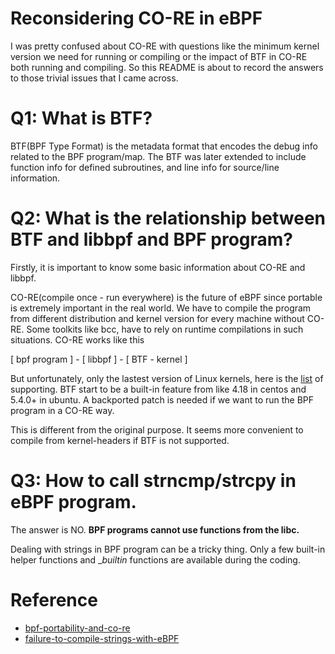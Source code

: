 # Reconsidering CO-RE in eBPF

I was pretty confused about CO-RE with questions like the minimum kernel version we need for running or compiling or the impact of BTF in CO-RE both running and compiling. So this README is about to record the answers to those trivial issues that I came across.

# Q1: What is BTF?

BTF(BPF Type Format) is the metadata format that encodes the debug info related to the BPF program/map. The BTF was later extended to include function info for defined subroutines, and line info for source/line information.

# Q2: What is the relationship between BTF and libbpf and BPF program?

Firstly, it is important to know some basic information about CO-RE and libbpf. 

CO-RE(compile once - run everywhere) is the future of eBPF since portable is extremely important in the real world. We have to compile the program from different distribution and kernel version for every machine without CO-RE. Some toolkits like bcc, have to rely on runtime compilations in such situations. CO-RE works like this

[ bpf program ] - [ libbpf ] - [ BTF - kernel ]

But unfortunately, only the lastest version of Linux kernels, here is the [list](https://github.com/aquasecurity/btfhub/blob/main/docs/supported-distros.md) of supporting. BTF start to be a built-in feature from like 4.18 in centos and 5.4.0+ in ubuntu. A backported patch is needed if we want to run the BPF program in a CO-RE way. 

This is different from the original purpose. It seems more convenient to compile from kernel-headers if BTF is not supported.

# Q3: How to call strncmp/strcpy in eBPF program.

The answer is NO. **BPF programs cannot use functions from the libc.**

Dealing with strings in BPF program can be a tricky thing. Only a few built-in helper functions and __builtin_ functions are available during the coding.

# Reference

- [bpf-portability-and-co-re](https://nakryiko.com/posts/bpf-portability-and-co-re/)
- [failure-to-compile-strings-with-eBPF](https://stackoverflow.com/questions/60383861/failure-to-compare-strings-with-ebpf)